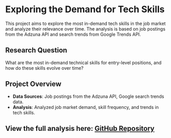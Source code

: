 
# Exploring the Demand for Tech Skills

This project aims to explore the most in-demand tech skills in the job market and analyze their relevance over time. The analysis is based on job postings from the Adzuna API and search trends from Google Trends API.

## Research Question
What are the most in-demand technical skills for entry-level positions, and how do these skills evolve over time?

## Project Overview

- **Data Sources**: Job postings from the Adzuna API, Google search trends data.
- **Analysis**: Analyzed job market demand, skill frequency, and trends in tech skills.


## View the full analysis here: [GitHub Repository]([https://github.com/TKwapong/project](https://github.com/TKwapong/project/blob/main/FinalProject-v.qmd))
